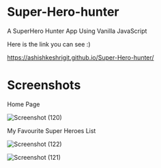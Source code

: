 # Super-Hero-hunter
 A SuperHero Hunter App Using Vanilla JavaScript 

 Here is the link you can see :)
 
   https://ashishkeshrigit.github.io/Super-Hero-hunter/
   
   
# Screenshots

Home Page

![Screenshot (120)](https://user-images.githubusercontent.com/122431023/217737506-527b7164-694a-435c-b256-5d8a93ee7fed.png)

My Favourite Super Heroes List

![Screenshot (122)](https://user-images.githubusercontent.com/122431023/217737917-d5dcf1e8-14e4-4e09-bc0c-c2d572881540.png)




![Screenshot (121)](https://user-images.githubusercontent.com/122431023/217738285-02c3c0bb-cbea-412d-a2e6-05f5d3bc9876.png)
